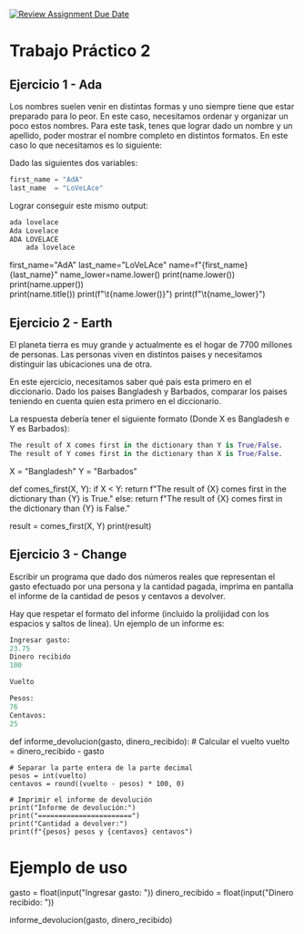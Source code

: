 [![Review Assignment Due Date](https://classroom.github.com/assets/deadline-readme-button-24ddc0f5d75046c5622901739e7c5dd533143b0c8e959d652212380cedb1ea36.svg)](https://classroom.github.com/a/sqDY-fvG)
# Trabajo Práctico 2

## Ejercicio 1 - Ada

Los nombres suelen venir en distintas formas y uno siempre tiene que estar preparado para lo peor. En este caso, necesitamos ordenar y organizar un poco estos nombres. Para este task, tenes que lograr dado un nombre y un apellido, poder mostrar el nombre completo en distintos formatos. En este caso lo que necesitamos es lo siguiente: 

Dado las siguientes dos variables:

```python
first_name = "AdA"
last_name  = "LoVeLAce"
```

Lograr conseguir este mismo output: 
```python 
ada lovelace 
Ada Lovelace 
ADA LOVELACE  
	ada lovelace
```
first_name="AdA"
last_name="LoVeLAce"
name=f"{first_name} {last_name}"
name_lower=name.lower()
print(name.lower())
print(name.upper())             
print(name.title())
print(f"\t{name.lower()}")
print(f"\t{name_lower}")

## Ejercicio 2 - Earth

El planeta tierra es muy grande y actualmente es el hogar de 7700 millones de personas. Las personas viven en distintos paises y necesitamos distinguir las ubicaciones una de otra.

En este ejercicio, necesitamos saber qué país esta primero en el diccionario. Dado los paises Bangladesh y Barbados, comparar los paises teniendo en cuenta quien esta primero en el diccionario.

La respuesta debería tener el siguiente formato (Donde X es Bangladesh e Y es Barbados):

```python
The result of X comes first in the dictionary than Y is True/False.
The result of Y comes first in the dictionary than X is True/False.
```
X = "Bangladesh"
Y = "Barbados"

def comes_first(X, Y):
    if X < Y:
        return f"The result of {X} comes first in the dictionary than {Y} is True."
    else:
        return f"The result of {X} comes first in the dictionary than {Y} is False."
    
result = comes_first(X, Y)
print(result)

## Ejercicio 3 - Change

Escribir un programa que dado dos números reales que representan el gasto efectuado por una persona y la cantidad pagada, imprima en pantalla el informe de la cantidad de pesos y centavos a devolver.

Hay que respetar el formato del informe (incluido la prolijidad con los espacios y saltos de linea). Un ejemplo de un informe es:

```python
Ingresar gasto:
23.75
Dinero recibido
100

Vuelto

Pesos:
76
Centavos:
25
```
def informe_devolucion(gasto, dinero_recibido):
    # Calcular el vuelto
    vuelto = dinero_recibido - gasto

    # Separar la parte entera de la parte decimal
    pesos = int(vuelto)
    centavos = round((vuelto - pesos) * 100, 0)

    # Imprimir el informe de devolución
    print("Informe de devolución:")
    print("=======================")
    print("Cantidad a devolver:")
    print(f"{pesos} pesos y {centavos} centavos")

# Ejemplo de uso
gasto = float(input("Ingresar gasto: "))
dinero_recibido = float(input("Dinero recibido: "))

informe_devolucion(gasto, dinero_recibido)

